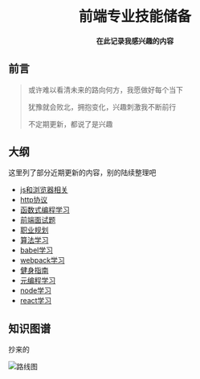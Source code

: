 <h1 align="center">
  前端专业技能储备
</h1>
<h4 align="center">在此记录我感兴趣的内容</h4>

## 前言

> 或许难以看清未来的路向何方，我愿做好每个当下
>
> 犹豫就会败北，拥抱变化，兴趣刺激我不断前行
>
> 不定期更新，都说了是兴趣

## 大纲

这里列了部分近期更新的内容，别的陆续整理吧

- [js和浏览器相关](./src/js&browser/README.md)
- [http协议](./src/http/README.md)
- [函数式编程学习](./src/fp/README.md)
- [前端面试题](./src/fe-interview/README.md)
- [职业规划](./src/career/README.md)
- [算法学习](./src/algorithm/README.md)
- [babel学习](./src/babel/README.md)
- [webpack学习](./src/webpack/README.md)
- [健身指南](./src/keep/README.md)
- [元编程学习](./src/meta-programming/README.md)
- [node学习](./src/node/README.md)
- [react学习](./src/react/README.md)

## 知识图谱

抄来的

![路线图](https://github.com/InterviewMap/InterviewMap/blob/master/InterviewMapMind.png)


